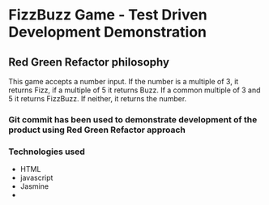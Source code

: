 
# FizzBuzz Game - Test Driven Development Demonstration

## Red Green Refactor philosophy

This game accepts a number input. If the number is a multiple of 3, it returns Fizz, if a multiple of 5 it returns Buzz. 
If a common multiple of 3 and 5 it returns FizzBuzz. If neither, it returns the number.

### Git commit has been used to demonstrate development of the product using Red Green Refactor approach


### Technologies used

* HTML
* javascript
* Jasmine
* 


